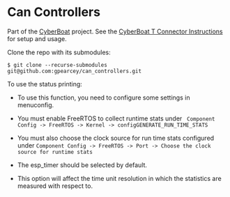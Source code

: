 # Can Controllers

Part of the [CyberBoat](https://cyberboat.gitbook.io/cyberboat/) project. See the [CyberBoat T Connector Instructions](https://cyberboat.gitbook.io/cyberboat/cyberboat/nmea-t-connector/t-connector-instructions) for setup and usage. 

Clone the repo  with its submodules:

`
$ git clone --recurse-submodules git@github.com:gpearcey/can_controllers.git
`

To use the status printing:
 * To use this function, you need to configure some settings in menuconfig. 
 * You must enable FreeRTOS to collect runtime stats under ``` Component Config -> FreeRTOS -> Kernel -> configGENERATE_RUN_TIME_STATS```
   
 * You must also choose the clock source for run time stats configured under ```Component Config -> FreeRTOS -> Port -> Choose the clock source for runtime stats```
 * The esp_timer should be selected by default. 
 * This option will affect the time unit resolution in which the statistics are measured with respect to.


